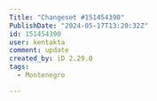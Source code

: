 ```yaml
---
Title: "Changeset #151454390"
PublishDate: "2024-05-17T13:20:32Z"
id: 151454390
user: kentakta
comment: update
created_by: iD 2.29.0
tags:
  - Montenegro

---
```

